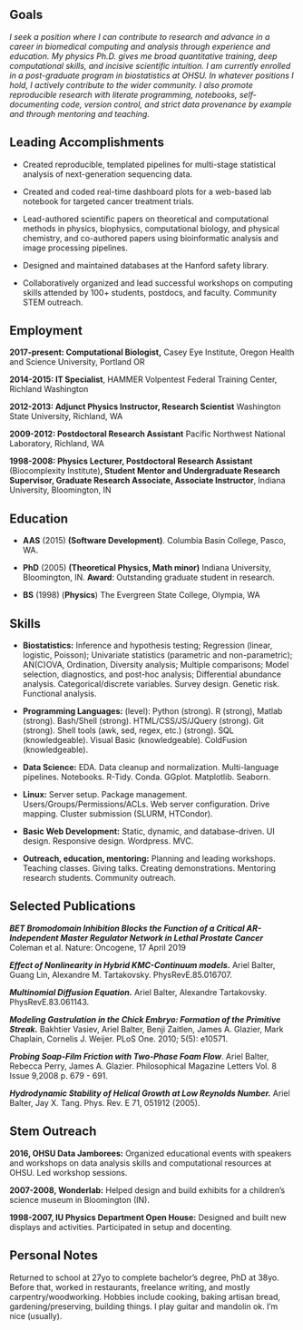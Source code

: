 Goals
-----

_I seek a position where I can contribute to research and advance in
a career in biomedical computing and analysis through experience and education. My
physics Ph.D. gives me broad quantitative training, deep computational
skills, and incisive scientific intuition. I am currently enrolled in a
post-graduate program in biostatistics at OHSU. In whatever positions I
hold, I actively contribute to the wider community. I also promote
reproducible research with literate programming, notebooks,
self-documenting code, version control, and strict data provenance by
example and through mentoring and teaching._

Leading Accomplishments
-----------------------

  - Created reproducible, templated pipelines for multi-stage
    statistical analysis of next-generation sequencing data.

  - Created and coded real-time dashboard plots for a web-based lab
    notebook for targeted cancer treatment trials.

  - Lead-authored scientific papers on theoretical and computational
    methods in physics, biophysics, computational biology, and physical
    chemistry, and co-authored papers using bioinformatic analysis and
    image processing pipelines.

  - Designed and maintained databases at the Hanford safety library.

  - Collaboratively organized and lead successful workshops on
    computing skills attended by 100+ students, postdocs, and faculty.
    Community STEM outreach.

Employment
----------

**2017-present: Computational Biologist,** Casey Eye Institute, Oregon
Health and Science University, Portland OR

**2014-2015: IT Specialist**, HAMMER Volpentest Federal Training Center,
Richland Washington

**2012-2013: Adjunct Physics Instructor, Research Scientist** Washington
State University, Richland, WA

**2009-2012: Postdoctoral Research Assistant** Pacific Northwest
National Laboratory, Richland, WA

**1998-2008: Physics Lecturer, Postdoctoral Research Assistant**
(Biocomplexity Institute)**, Student Mentor and Undergraduate Research
Supervisor, Graduate Research Associate, Associate Instructor**, Indiana
University, Bloomington, IN

Education
---------

  - **AAS** (2015) **(Software Development)**. Columbia Basin College,
    Pasco, WA.

  - **PhD** (2005) **(Theoretical Physics, Math minor)** Indiana
    University, Bloomington, IN. **Award**: Outstanding graduate student
    in research.

  - **BS** (1998) (**Physics**) The Evergreen State College, Olympia, WA

Skills
------

  - **Biostatistics:** Inference and hypothesis testing; Regression
    (linear, logistic, Poisson); Univariate statistics (parametric and
    non-parametric); AN(C)OVA, Ordination, Diversity analysis; Multiple
    comparisons; Model selection, diagnostics, and post-hoc analysis;
    Differential abundance analysis. Categorical/discrete variables.
    Survey design. Genetic risk. Functional analysis.

  - **Programming Languages:** (level): Python (strong). R (strong),
    Matlab (strong). Bash/Shell (strong). HTML/CSS/JS/JQuery (strong).
    Git (strong). Shell tools (awk, sed, regex, etc.) (strong). SQL
    (knowledgeable). Visual Basic (knowledgeable). ColdFusion
    (knowledgeable).

  - **Data Science:** EDA. Data cleanup and normalization.
    Multi-language pipelines. Notebooks. R-Tidy. Conda. GGplot.
    Matplotlib. Seaborn.

  - **Linux:** Server setup. Package management.
    Users/Groups/Permissions/ACLs. Web server configuration. Drive
    mapping. Cluster submission (SLURM, HTCondor).

  - **Basic Web Development:** Static, dynamic, and database-driven. UI
    design. Responsive design. Wordpress. MVC.

  - **Outreach, education, mentoring:** Planning and leading workshops.
    Teaching classes. Giving talks. Creating demonstrations. Mentoring
    research students. Community outreach.

Selected Publications
---------------------

***BET Bromodomain Inhibition Blocks the Function of a Critical
AR-Independent Master Regulator Network in Lethal Prostate Cancer***
Coleman et al. Nature: Oncogene<span class="underline">,</span> 17 April
2019

***Effect of Nonlinearity in Hybrid KMC-Continuum models*.** Ariel
Balter, Guang Lin, Alexandre M. Tartakovsky.
<span class="underline">PhysRevE.85.016707.</span>

***Multinomial Diffusion Equation.*** Ariel Balter, Alexandre
Tartakovsky. <span class="underline">PhysRevE.83.061143.</span>

***Modeling Gastrulation in the Chick Embryo: Formation of the Primitive
Streak.*** Bakhtier Vasiev, Ariel Balter, Benji Zaitlen, James A.
Glazier, Mark Chaplain, Cornelis J. Weijer. <span class="underline">PLoS
One. 2010; 5(5): e10571.</span>

***Probing Soap-Film Friction with Two-Phase Foam Flow***. Ariel Balter,
Rebecca Perry, James A. Glazier. <span class="underline">Philosophical
Magazine Letters Vol. 8 Issue 9,2008 p. 679 - 691.</span>

***Hydrodynamic Stability of Helical Growth at Low Reynolds Number.***
Ariel Balter, Jay X. Tang. <span class="underline">Phys. Rev. E 71,
051912 (2005)</span>.

Stem Outreach
-------------
**2016, OHSU Data Jamborees:** Organized educational events with
speakers and workshops on data analysis skills and computational
resources at OHSU. Led workshop sessions.

**2007-2008, Wonderlab:** Helped design and build exhibits for a
children’s science museum in Bloomington (IN).

**1998-2007, IU Physics Department Open House:** Designed and built new
displays and activities. Participated in setup and docenting.

Personal Notes
--------------

Returned to school at 27yo to complete bachelor’s degree, PhD at 38yo.
Before that, worked in restaurants, freelance writing, and mostly
carpentry/woodworking. Hobbies include cooking, baking artisan bread,
gardening/preserving, building things. I play guitar and mandolin ok.
I’m nice (usually).
